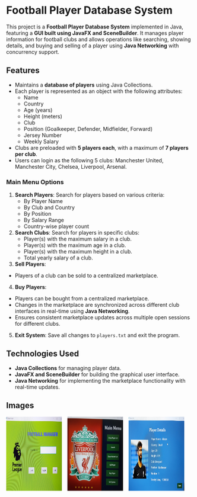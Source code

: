 # Football Player Database System

This project is a **Football Player Database System** implemented in Java, featuring a **GUI built using JavaFX and SceneBuilder**. It manages player information for football clubs and allows operations like searching, showing details, and buying and selling of a player using **Java Networking** with concurrency support.

## Features

- Maintains a **database of players** using Java Collections.
- Each player is represented as an object with the following attributes:
  - Name
  - Country
  - Age (years)
  - Height (meters)
  - Club
  - Position (Goalkeeper, Defender, Midfielder, Forward)
  - Jersey Number
  - Weekly Salary
- Clubs are preloaded with **5 players each**, with a maximum of **7 players per club**.
- Users can login as the following 5 clubs: Manchester United, Manchester City, Chelsea, Liverpool, Arsenal.

### Main Menu Options
1. **Search Players**: Search for players based on various criteria:
   - By Player Name
   - By Club and Country
   - By Position
   - By Salary Range
   - Country-wise player count
2. **Search Clubs**: Search for players in specific clubs:
   - Player(s) with the maximum salary in a club.
   - Player(s) with the maximum age in a club.
   - Player(s) with the maximum height in a club.
   - Total yearly salary of a club.
3. **Sell Players**: 
  - Players of a club can be sold to a centralized marketplace.
4. **Buy Players**:
  - Players can be bought from a centralized marketplace.
  - Changes in the marketplace are synchronized across different club interfaces in real-time using **Java Networking**.
  - Ensures consistent marketplace updates across multiple open sessions for different clubs.
5. **Exit System**: Save all changes to `players.txt` and exit the program.

## Technologies Used
- **Java Collections** for managing player data.
- **JavaFX and SceneBuilder** for building the graphical user interface.
- **Java Networking** for implementing the marketplace functionality with real-time updates.

## Images
<div style="display: flex; flex-wrap: wrap; gap: 15px;">
    <img src="Login1.jpg" alt="Login" width="150" height="200">
    <img src="Club_Home1.jpg" alt="Club Home" width="150" height="200">
    <img src="Player_Details1.jpg" alt="Player Details" width="150" height="200">
</div>
